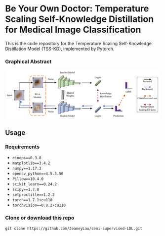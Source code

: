 # Be Your Own Doctor: Temperature Scaling Self-Knowledge Distillation for Medical Image Classification
This is the code repository for the Temperature Scaling Self-Knowledge Distillation Model (TSS-KD), implemented by Pytorch. 


### Graphical Abstract
<div align="center" >
  <img src="https://github.com/JeaneyLau/TSS-KD/blob/main/image/Abstract.jpg">
</div>

## Usage

### Requirements

- `einops==0.3.0`
- `matplotlib==3.4.2`
- `numpy==1.17.3`
- `opencv_python==4.5.3.56`
- `Pillow==10.4.0`
- `scikit_learn==0.24.2`
- `scipy==1.7.0`
- `setproctitle==1.2.2`
- `torch==1.7.1+cu110`
- `torchvision==0.8.2+cu110`

### Clone or download this repo
```
git clone https://github.com/JeaneyLau/semi-supervised-LDL.git
```
